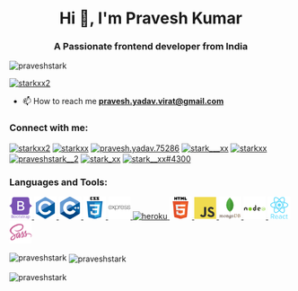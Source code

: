 <h1 align="center">Hi 👋, I'm Pravesh Kumar</h1>
<h3 align="center">A Passionate frontend developer from India</h3>

<p align="left"> <img src="https://komarev.com/ghpvc/?username=praveshstark&label=Profile%20views&color=0e75b6&style=flat" alt="praveshstark" /> </p>

<p align="left"> <a href="https://twitter.com/stark__xx" target="blank"><img src="https://img.shields.io/twitter/follow/starkxx2?logo=twitter&style=for-the-badge" alt="starkxx2" /></a> </p>

- 📫 How to reach me **pravesh.yadav.virat@gmail.com**

<h3 align="left">Connect with me:</h3>
<p align="left">
<a href="https://twitter.com/starkxx2" target="blank"><img align="center" src="https://cdn.jsdelivr.net/npm/simple-icons@3.0.1/icons/twitter.svg" alt="starkxx2" height="30" width="40" /></a>
<a href="https://linkedin.com/in/starkxx" target="blank"><img align="center" src="https://cdn.jsdelivr.net/npm/simple-icons@3.0.1/icons/linkedin.svg" alt="starkxx" height="30" width="40" /></a>
<a href="https://fb.com/pravesh.yadav.75286" target="blank"><img align="center" src="https://cdn.jsdelivr.net/npm/simple-icons@3.0.1/icons/facebook.svg" alt="pravesh.yadav.75286" height="30" width="40" /></a>
<a href="https://instagram.com/stark__xx" target="blank"><img align="center" src="https://cdn.jsdelivr.net/npm/simple-icons@3.0.1/icons/instagram.svg" alt="stark___xx" height="30" width="40" /></a>
<a href="https://www.codechef.com/users/starkxx" target="blank"><img align="center" src="https://cdn.jsdelivr.net/npm/simple-icons@3.1.0/icons/codechef.svg" alt="starkxx" height="30" width="40" /></a>
<a href="https://www.hackerrank.com/praveshstark__2" target="blank"><img align="center" src="https://cdn.jsdelivr.net/npm/simple-icons@3.0.1/icons/hackerrank.svg" alt="praveshstark__2" height="30" width="40" /></a>
<a href="https://codeforces.com/profile/stark_xx" target="blank"><img align="center" src="https://cdn.jsdelivr.net/npm/simple-icons@3.0.1/icons/codeforces.svg" alt="stark_xx" height="30" width="40" /></a>
<a href="https://discord.gg/#4300" target="blank"><img align="center" src="https://cdn.jsdelivr.net/npm/simple-icons@3.0.1/icons/discord.svg" alt="stark__xx#4300" height="30" width="40" /></a>
</p>

<h3 align="left">Languages and Tools:</h3>
<p align="left"> <a href="https://getbootstrap.com" target="_blank"> <img src="https://raw.githubusercontent.com/devicons/devicon/master/icons/bootstrap/bootstrap-plain-wordmark.svg" alt="bootstrap" width="40" height="40"/> </a> <a href="https://www.cprogramming.com/" target="_blank"> <img src="https://raw.githubusercontent.com/devicons/devicon/master/icons/c/c-original.svg" alt="c" width="40" height="40"/> </a> <a href="https://www.w3schools.com/cpp/" target="_blank"> <img src="https://raw.githubusercontent.com/devicons/devicon/master/icons/cplusplus/cplusplus-original.svg" alt="cplusplus" width="40" height="40"/> </a> <a href="https://www.w3schools.com/css/" target="_blank"> <img src="https://raw.githubusercontent.com/devicons/devicon/master/icons/css3/css3-original-wordmark.svg" alt="css3" width="40" height="40"/> </a> <a href="https://expressjs.com" target="_blank"> <img src="https://raw.githubusercontent.com/devicons/devicon/master/icons/express/express-original-wordmark.svg" alt="express" width="40" height="40"/> </a> <a href="https://heroku.com" target="_blank"> <img src="https://www.vectorlogo.zone/logos/heroku/heroku-icon.svg" alt="heroku" width="40" height="40"/> </a> <a href="https://www.w3.org/html/" target="_blank"> <img src="https://raw.githubusercontent.com/devicons/devicon/master/icons/html5/html5-original-wordmark.svg" alt="html5" width="40" height="40"/> </a> <a href="https://developer.mozilla.org/en-US/docs/Web/JavaScript" target="_blank"> <img src="https://raw.githubusercontent.com/devicons/devicon/master/icons/javascript/javascript-original.svg" alt="javascript" width="40" height="40"/> </a> <a href="https://www.mongodb.com/" target="_blank"> <img src="https://raw.githubusercontent.com/devicons/devicon/master/icons/mongodb/mongodb-original-wordmark.svg" alt="mongodb" width="40" height="40"/> </a> <a href="https://nodejs.org" target="_blank"> <img src="https://raw.githubusercontent.com/devicons/devicon/master/icons/nodejs/nodejs-original-wordmark.svg" alt="nodejs" width="40" height="40"/> </a> <a href="https://reactjs.org/" target="_blank"> <img src="https://raw.githubusercontent.com/devicons/devicon/master/icons/react/react-original-wordmark.svg" alt="react" width="40" height="40"/> </a> <a href="https://sass-lang.com" target="_blank"> <img src="https://raw.githubusercontent.com/devicons/devicon/master/icons/sass/sass-original.svg" alt="sass" width="40" height="40"/> </a> </p>

<p><img align="left" src="https://github-readme-stats.vercel.app/api/top-langs?username=praveshstark&show_icons=true&locale=en&layout=compact" alt="praveshstark" /></p>

<p>&nbsp;<img align="center" src="https://github-readme-stats.vercel.app/api?username=praveshstark&show_icons=true&locale=en" alt="praveshstark" /></p>

<p><img align="center" src="https://github-readme-streak-stats.herokuapp.com/?user=praveshstark&" alt="praveshstark" /></p>
